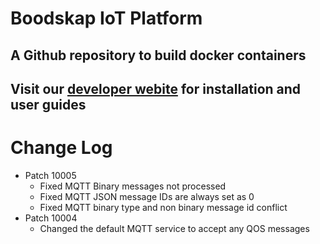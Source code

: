 # Boodskap IoT Platform

## A Github repository to build docker containers

## Visit our [developer webite](https://developer.boodskap.io) for installation and user guides

# Change Log
- Patch 10005
    - Fixed MQTT Binary messages not processed
    - Fixed MQTT JSON message IDs are always set as 0
    - Fixed MQTT binary type and non binary message id conflict
- Patch 10004
    - Changed the default MQTT service to accept any QOS messages
